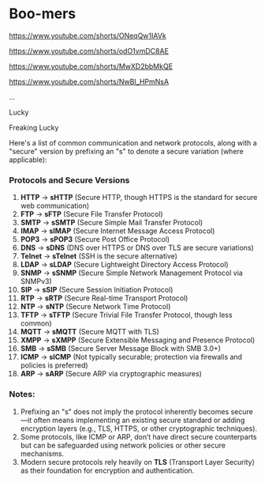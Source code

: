 # Boo-mers

https://www.youtube.com/shorts/ONeqQw1IAVk

https://www.youtube.com/shorts/odO1vmDC8AE

https://www.youtube.com/shorts/MwXD2bbMkQE

https://www.youtube.com/shorts/NwBI_HPmNsA

...

Lucky

Freaking Lucky

Here's a list of common communication and network protocols, along with a "secure" version by prefixing an "s" to denote a secure variation (where applicable):

### Protocols and Secure Versions
1. **HTTP** → **sHTTP** (Secure HTTP, though HTTPS is the standard for secure web communication)
2. **FTP** → **sFTP** (Secure File Transfer Protocol)
3. **SMTP** → **sSMTP** (Secure Simple Mail Transfer Protocol)
4. **IMAP** → **sIMAP** (Secure Internet Message Access Protocol)
5. **POP3** → **sPOP3** (Secure Post Office Protocol)
6. **DNS** → **sDNS** (DNS over HTTPS or DNS over TLS are secure variations)
7. **Telnet** → **sTelnet** (SSH is the secure alternative)
8. **LDAP** → **sLDAP** (Secure Lightweight Directory Access Protocol)
9. **SNMP** → **sSNMP** (Secure Simple Network Management Protocol via SNMPv3)
10. **SIP** → **sSIP** (Secure Session Initiation Protocol)
11. **RTP** → **sRTP** (Secure Real-time Transport Protocol)
12. **NTP** → **sNTP** (Secure Network Time Protocol)
13. **TFTP** → **sTFTP** (Secure Trivial File Transfer Protocol, though less common)
14. **MQTT** → **sMQTT** (Secure MQTT with TLS)
15. **XMPP** → **sXMPP** (Secure Extensible Messaging and Presence Protocol)
16. **SMB** → **sSMB** (Secure Server Message Block with SMB 3.0+)
17. **ICMP** → **sICMP** (Not typically securable; protection via firewalls and policies is preferred)
18. **ARP** → **sARP** (Secure ARP via cryptographic measures)

### Notes:
1. Prefixing an "s" does not imply the protocol inherently becomes secure—it often means implementing an existing secure standard or adding encryption layers (e.g., TLS, HTTPS, or other cryptographic techniques).
2. Some protocols, like ICMP or ARP, don’t have direct secure counterparts but can be safeguarded using network policies or other secure mechanisms.
3. Modern secure protocols rely heavily on **TLS** (Transport Layer Security) as their foundation for encryption and authentication.
